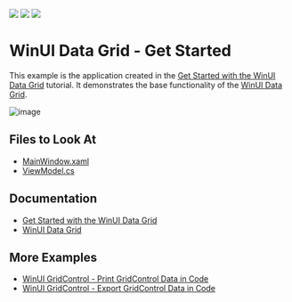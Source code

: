 <!-- default badges list -->
![](https://img.shields.io/endpoint?url=https://codecentral.devexpress.com/api/v1/VersionRange/485338214/22.1.3%2B)
[![](https://img.shields.io/badge/Open_in_DevExpress_Support_Center-FF7200?style=flat-square&logo=DevExpress&logoColor=white)](https://supportcenter.devexpress.com/ticket/details/T1084573)
[![](https://img.shields.io/badge/📖_How_to_use_DevExpress_Examples-e9f6fc?style=flat-square)](https://docs.devexpress.com/GeneralInformation/403183)
<!-- default badges end -->
# WinUI Data Grid - Get Started

This example is the application created in the [Get Started with the WinUI Data Grid](http://docs.devexpress.com/WinUI/102028/controls/data-grid/get-started) tutorial. It demonstrates the base functionality of the [WinUI Data Grid](http://docs.devexpress.com/WinUI/102040/controls/data-grid).

![image](https://user-images.githubusercontent.com/65009440/165080714-07eb6820-e8e4-4236-b8bd-63fc6d650204.png)

## Files to Look At

- [MainWindow.xaml](./CS/GridGetStarted/GridGetStarted/MainWindow.xaml)
- [ViewModel.cs](./CS/GridGetStarted/GridGetStarted/ViewModel.cs)

## Documentation

- [Get Started with the WinUI Data Grid](http://docs.devexpress.com/WinUI/102028/controls/data-grid/get-started)
- [WinUI Data Grid](http://docs.devexpress.com/WinUI/102040/controls/data-grid)

## More Examples

- [WinUI GridControl - Print GridControl Data in Code](https://github.com/DevExpress-Examples/winui-gridcontrol-print-grid-data)
- [WinUI GridControl - Export GridControl Data in Code](https://github.com/DevExpress-Examples/winui-gridcontrol-export-grid-data)
